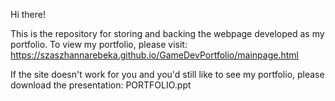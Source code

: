 Hi there!

This is the repository for storing and backing the webpage developed as my portfolio. To view my portfolio, please visit:
https://szaszhannarebeka.github.io/GameDevPortfolio/mainpage.html

If the site doesn't work for you and you'd still like to see my portfolio, please download the presentation: PORTFOLIO.ppt
